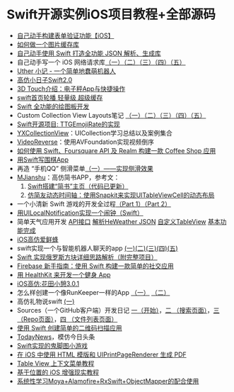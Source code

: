 # Swift开源实例iOS项目教程+全部源码
- [自己动手构建表单验证功能【iOS】][1]
- [如何做一个图片缓存库][2]
- [自己动手使用 Swift 打造全功能 JSON 解析、生成库][3]
- 自己动手写一个 iOS 网络请求库[（一）][4][（二）][5][（三）][6][（四）][7][（五）][8]
- [Uther 小记 - 一个简单地蠢萌机器人][9]
- [高仿小日子Swift2.0][10]
- [3D Touch介绍：电子秤App与快捷操作][11]
- [swift首页轮播 轻量级 超级缓存][12]
- [Swift 全功能的绘图板开发][13]
- Custom Collection View Layouts笔记 [（一）][14][（二）][15][（三）][16][（四）][17][（五）][18]
- [Swift开源项目: TTGEmojiRate的实现][19]
- [YXCollectionView][20]：UICollection学习总结以及案例集合
- [VideoReverse][21]：使用AVFoundation实现视频倒序
- [如何使用 Swift、Foursquare API 及 Realm 构建一款 Coffee Shop 应用][22]
- [用Swift写围棋App][23]
- 再造 “手机QQ” 侧滑菜单[（一）——实现侧滑效果][24]
- [MJianshu][25]：高仿简书APP，参考文：
	1. [Swift搭建“简书”主页（代码已更新）][26]
	2. [仿简友动态时间轴：使用Snapkit来实现UITableViewCell的动态布局][27]
- 一个小清新 Swift 游戏的开发全过程[（Part 1）][28][（Part 2）][29]
- [用UILocalNotification实现一个闹钟（Swift）][30]
- 简单天气应用开发 [API接口][31] [解析HeWeather JSON][32] [自定义TableView][33] [基本功能完成][34]
- [iOS高仿爱鲜蜂][35]
- swift实现一个与智能机器人聊天的app [(一)][36][(二)][37][(三)][38][(四)][39][(五)][40]
- [Swift 实现俄罗斯方块详细思路解析（附完整项目）][41]
- [Firebase 新手指南：使用 Swift 构建一款简单的社交应用][42]
- [用 HealthKit 来开发一个健身 App][43]
- [iOS高仿:花田小憩3.0.1][44]
- 怎么样创建一个像RunKeeper一样的App [（一）][45] [（二）][46]
- 高仿礼物说swift [(一)][47]
- Sources（一个GitHub客户端）开发日记 [一（开始）][48]，[二 （搜索页面）][49]，[三 （Repo页面）][50]，[四 （文件列表页面）][51]
- [使用 Swift 创建简单的二维码扫描应用][52]
- [TodayNews][53]，模仿今日头条
- [Swift实现的鬼脚图小游戏][54]
- [在 iOS 中使用 HTML 模版和 UIPrintPageRenderer 生成 PDF][55]
- [Table View 上下文菜单教程][56]
- [基于位置的 iOS 增强现实教程][57]
- [系统性学习Moya+Alamofire+RxSwift+ObjectMapper的配合使用][58]

[1]:	https://lvwenhan.com/ios/459.html
[2]:	http://blog.callmewhy.com/2015/05/25/note-about-chun/
[3]:	https://lvwenhan.com/ios/463.html
[4]:	https://lvwenhan.com/ios/454.html
[5]:	https://lvwenhan.com/ios/455.html
[6]:	https://lvwenhan.com/ios/456.html
[7]:	https://lvwenhan.com/ios/457.html
[8]:	https://lvwenhan.com/ios/464.html
[9]:	http://blog.callmewhy.com/2015/08/09/how-to-make-uther/ "Uther 小记 - 一个简单地蠢萌机器人"
[10]:	http://www.jianshu.com/p/bcc297e19a94
[11]:	http://swift.gg/2015/11/19/3d-touch-tutorial/ "3D Touch介绍：电子秤App与快捷操作"
[12]:	http://www.jianshu.com/p/d7bf5fe4d9fa "swift首页轮播 轻量级 超级缓存"
[13]:	http://www.cocoachina.com/swift/20151125/14390.html "Swift 全功能的绘图板开发"
[14]:	http://chengway.in/custom-collection-view-layouts/ "Custom Collection View Layouts（一）"
[15]:	http://chengway.in/custom-collection-view-layouts-er/ "Custom Collection View Layouts（二）"
[16]:	http://chengway.in/custom-collection-view-layouts-san/ "Custom Collection View Layouts（三）"
[17]:	http://chengway.in/custom-collection-view-layouts-si/ "Custom Collection View Layouts（四）"
[18]:	http://chengway.in/custom-collection-view-layouts-wu/ "Custom Collection View Layouts（五）"
[19]:	http://tutuge.me/2015/10/25/ttgemojirate-lib/ "Swift开源项目: TTGEmojiRate的实现"
[20]:	https://github.com/yixiangboy/YXCollectionView "YXCollectionView"
[21]:	https://github.com/KayWong/VideoReverse "VideoReverse"
[22]:	http://swift.gg/2015/12/29/foursquare-realm-swift/ "如何使用 Swift、Foursquare API 及 Realm 构建一款 Coffee Shop 应用"
[23]:	http://www.jianshu.com/p/22bab53524d1 "用Swift写围棋App－00序"
[24]:	https://lvwenhan.com/ios/445.html
[25]:	https://github.com/Wl201314/MJianshu "MJianshu"
[26]:	http://www.jianshu.com/p/8035e49ff3a2 "Swift搭建“简书”主页（代码已更新）"
[27]:	http://www.jianshu.com/p/3429ac5a4e4d "仿简友动态时间轴：使用Snapkit来实现UITableViewCell的动态布局"
[28]:	http://vulgur.me/2016/01/23/last-circle-part1/ "一个小清新 Swift 游戏的开发全过程（Part 1）"
[29]:	http://vulgur.me/2016/02/01/last-circle-part2/ "一个小清新 Swift 游戏的开发全过程（Part 2）"
[30]:	http://www.cnblogs.com/Phelthas/p/5169156.html "用UILocalNotification实现一个闹钟（Swift）"
[31]:	http://www.cnblogs.com/fallinDeepSea/p/5186455.html "简单天气应用开发——API接口"
[32]:	http://www.cnblogs.com/fallinDeepSea/p/5186460.html "简单天气应用开发——解析HeWeather JSON"
[33]:	http://www.cnblogs.com/fallinDeepSea/p/5186476.html "简单天气应用开发——自定义TableView"
[34]:	http://www.cnblogs.com/fallinDeepSea/p/5186480.html "简单天气应用开发——基本功能完成"
[35]:	http://www.jianshu.com/p/879f58fe3542 "iOS高仿爱鲜蜂"
[36]:	http://www.jianshu.com/p/1f93e0fec8a5 "swift实现一个与智能机器人聊天的app(一)"
[37]:	http://www.jianshu.com/p/f2488a659688 "swift实现一个与智能机器人聊天的app(二)"
[38]:	http://www.jianshu.com/p/a09ceaebe797 "swift实现一个与智能机器人聊天的app(三)"
[39]:	http://www.jianshu.com/p/91545cde4f8d "swift实现一个与智能机器人聊天的app(四)"
[40]:	http://www.jianshu.com/p/6bf05564fe27 "swift实现一个与智能机器人聊天的app(五)with iOS9"
[41]:	http://www.cnblogs.com/taoxu/p/5482127.html "Swift 实现俄罗斯方块详细思路解析（附完整项目）"
[42]:	http://swift.gg/2016/05/12/introduction-to-firebase-building-a-simple-social-app-in-swift/ "Firebase 新手指南：使用 Swift 构建一款简单的社交应用"
[43]:	http://swift.gg/2016/05/13/healthkit-introduction/ "用 HealthKit 来开发一个健身 App"
[44]:	http://www.jianshu.com/p/2893be49c50e "iOS高仿:花田小憩3.0.1"
[45]:	http://www.jianshu.com/p/9d998307dc21 "怎么样创建一个像RunKeeper一样的App（一）swift版"
[46]:	http://www.jianshu.com/p/713777c90a76 "怎么样创建一个像RunKeeper一样的app（二）swift版"
[47]:	http://www.jianshu.com/p/a8e82a714938 "高仿礼物说swift(一)"
[48]:	http://vulgur.me/2016/05/29/code-reader-part1/ "Sources 开发日记一（开始）"
[49]:	http://vulgur.me/2016/06/03/code-reader-part2/ "Sources 开发日记二 （搜索页面）"
[50]:	http://vulgur.me/2016/07/01/code-reader-part3/ "Sources 开发日记三 （Repo页面）"
[51]:	http://vulgur.me/2016/07/08/code-reader-part4/ "Sources 开发日记四 （文件列表页面）"
[52]:	http://swift.gg/2016/07/26/simple-barcode-reader-app-swift/ "使用 Swift 创建简单的二维码扫描应用"
[53]:	https://github.com/hrscy/TodayNews "TodayNews"
[54]:	http://yrq110.me/2016/08/06/amidakuji/ "Swift实现的鬼脚图小游戏"
[55]:	http://swift.gg/2016/09/05/pdf-generation-ios/ "在 iOS 中使用 HTML 模版和 UIPrintPageRenderer 生成 PDF"
[56]:	http://swift.gg/2017/04/06/use-context-menu-with-table-view-tutorial-ios10/ "Table View 上下文菜单教程"
[57]:	http://www.jianshu.com/p/e1a35d6fde18 "基于位置的 iOS 增强现实教程"
[58]:	http://www.jianshu.com/p/387063fff91d "系统性学习Moya+Alamofire+RxSwift+ObjectMapper的配合使用"